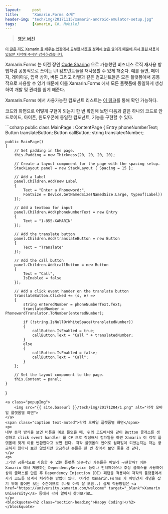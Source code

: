 ```yaml
---
layout:     post
title:      "Xamarin.Forms 소개"
header-img: "tech/img/20171115/xamarin-android-emulator-setup.jpg"
tags:       [Xamarin, C#, Mobile]
---
```

<blockquote>
<a href="{{ site.baseurl }}/tech/2017/12/04/xamarin-forms-intro/">영문 버전</a>
</blockquote>
<p>
<u><small>이 글은 저도 Xamarin 을 배우는 입장에서 공부한 내용을 정리해 놓은 글이기 때문에 혹시 틀린 내용이 있으면 지적해 주시면 감사하겠습니다.</small></u>
</p>
<p>
Xamarin.Forms 는 이전 장인 <a href="{{ site.baseurl }}/tech/2017/12/01/xamarin-code-sharing-kr/" target="_blank">Code Sharing</a> 으로 가능했던 비즈니스 로직 재사용 방법처럼 공통적으로 쓰이는 UI 컴포넌트들을 재사용할 수 있게 해준다. 예를 들면, 페이지, 레이아웃, 입력 상자, 버튼 그리고 라벨과 같은 컴포넌트들은 모든 플랫폼에서 공통적으로 사용할 수 있기 때문에 이를 Xamarin.Forms 에서 모든 플랫폼에 동일하게 생성하여 개발 및 관리를 쉽게 해준다. 
</p>
<p>
Xamarin.Forms 에서 사용가능한 컴포넌트 리스트는 <a href="https://developer.xamarin.com/guides/xamarin-forms/user-interface/controls/views/" target="_blank">이 링크</a>를 통해 확인 가능하다.
</p>
<p>
코드와 화면으로 어떻게 구현이 되는지 한 번 확인해 보면 다음과 같은 하나의 코드로 안드로이드, 아이폰, 윈도우폰에 동일한 컴포넌트, 기능을 구현할 수 있다.
</p>
```csharp
public class MainPage : ContentPage
{
    Entry phoneNumberText;
    Button translateButton;
    Button callButton;
    string translatedNumber;

    public MainPage()
    {
        // Set padding in the page.
        this.Padding = new Thickness(20, 20, 20, 20);

        // Create a layout component for the page with the spacing setup.
        StackLayout panel = new StackLayout { Spacing = 15 };

        // Add a label
        panel.Children.Add(new Label
        {
            Text = "Enter a Phoneword:",
            FontSize = Device.GetNamedSize(NamedSize.Large, typeof(Label))
        });

        // Add a textbox for input
        panel.Children.Add(phoneNumberText = new Entry
        {
            Text = "1-855-XAMARIN"
        });

        // Add the translate button
        panel.Children.Add(translateButton = new Button
        {
            Text = "Translate"
        });

        // Add the call button
        panel.Children.Add(callButton = new Button
        {
            Text = "Call",
            IsEnabled = false
        });

        // Add a click event hander on the translate button
        translateButton.Clicked += (s, e) =>
        {
            string enteredNumber = phoneNumberText.Text;
            translatedNumber = PhonewordTranslator.ToNumber(enteredNumber);

            if (!string.IsNullOrWhiteSpace(translatedNumber))
            {
                callButton.IsEnabled = true;
                callButton.Text = "Call " + translatedNumber;
            }
            else
            {
                callButton.IsEnabled = false;
                callButton.Text = "Call";
            }
        };

        // Set the layout component to the page.
        this.Content = panel;
    }
}
```
<a class="popupImg">
    <img src="{{ site.baseurl }}/tech/img/20171204/1.png" alt="각각 모바일 플랫폼별 화면">
</a>
<span class="caption text-muted">각각 모바일 플랫폼별 화면</span>
<p>
내부 동작 방식을 보면 버튼을 예로 들었을 때, 위의 코드에서와 같이 Button 클래스를 생성하고 click event handler 를 C# 으로 작성해서 컴파일을 하면 Xamarin 이 각각 플랫폼에 맞게 이를 변환한다고 보면 된다. 각각 플랫폼의 언어로 컴파일이 되었는지는 저는 궁금하지 않아서 보진 않았지만 궁금하신 분들은 한 번 찾아서 보면 좋을 것 같다.
</p>
<p>
그러면 공통적으로 사용할 수 없는 플랫폼 의존적인 기능들은 어떻게 구현할까? 이는 Xamarin 에서 제공하는 DependencyService 등이나 인터페이스나 추상 클래스를 사용하여 상위 클래스를 만든 후 Dependency Injection (DI) 패턴을 적용하여 각각의 플랫폼에서 자기 코드를 넘겨서 처리하는 방법이 있다. 여기선 Xamarin.Forms 가 어떤건지 개념을 잡기 위해 훑어만 보는 수준이므로 (나도 아직 잘 모름..) 실제 적용방법은 <a href="https://university.xamarin.com/welcome" target="_blank">Xamarin University</a> 등에서 각자 알아서 찾아보기로…
</p>
<blockquote><h2 class="section-heading">Happy Coding!</h2></blockquote>
